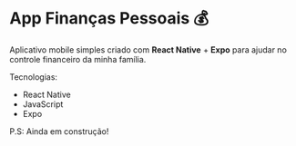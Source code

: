 # App Finanças Pessoais 💰

Aplicativo mobile simples criado com **React Native** + **Expo** para ajudar no controle financeiro da minha família.

Tecnologias:
- React Native
- JavaScript
- Expo

P.S: Ainda em construção!

